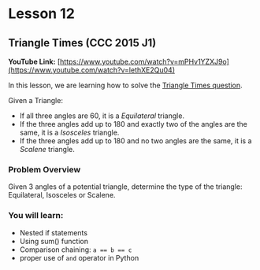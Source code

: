 # Lesson 12

## Triangle Times (CCC 2015 J1)

__YouTube Link:__ [https://www.youtube.com/watch?v=mPHv1YZXJ9o](https://www.youtube.com/watch?v=lethXE2Qu04)

In this lesson, we are learning how to solve the [Triangle Times question](https://dmoj.ca/problem/ccc15j1).

Given a Triangle:
    
- If all three angles are 60, it is a _Equilateral_ triangle.
- If the three angles add up to 180 and exactly two of the angles are the same, it is a _Isosceles_ triangle.
- If the three angles add up to 180 and no two angles are the same, it is a _Scalene_ triangle.

### Problem Overview

Given 3 angles of a potential triangle, determine the type of the triangle: Equilateral, Isosceles or Scalene.

### You will learn:

- Nested if statements
- Using sum() function
- Comparison chaining: ``` a == b == c ```
- proper use of ```and``` operator in Python
